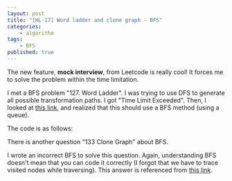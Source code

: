 ```yaml
---
layout: post
title: "[HL-17] Word ladder and clone graph - BFS"
categories:
    - algorithm
tags:
    - BFS
published: true
---
```


The new feature, **mock interview**, from Leetcode is really cool! It forces me to
solve the problem within the time limitation.

I met a BFS problem "127. Word Ladder". I was trying to use DFS to generate
all possible transformation paths. I got "Time Limit Exceeded". Then, I looked
at [this link](https://discuss.leetcode.com/topic/42623/compact-python-solution/2),
and realized that this should use a BFS method (using a queue).

The code is as follows:

<script src="https://gist.github.com/HengfengLi/76e8e492473618697eda0bcfa58b608a.js"></script>

There is another question "133 Clone Graph" about BFS.

I wrote an incorrect BFS to solve this question. Again, understanding BFS
doesn't mean that you can code it correctly (I forgot that we have to trace
visited nodes while traversing). This answer is referenced from [this link](https://discuss.leetcode.com/topic/23945/python-solutions-bfs-dfs-iteratively-dfs-recursively/2).

<script src="https://gist.github.com/HengfengLi/c666e18b0e3e0d954b62d6702516c033.js"></script>

